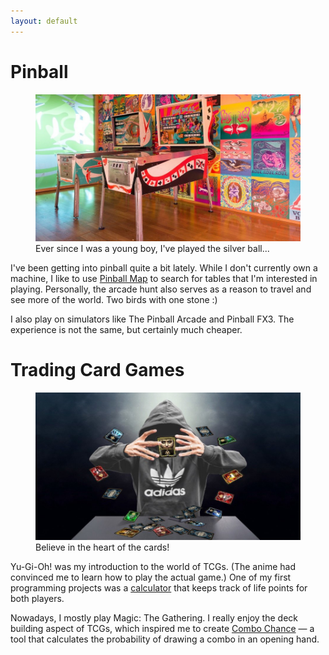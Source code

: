 ```yaml
---
layout: default
---
```

# Pinball
<figure>
    <img src="images/pinball.jpg">
    <figcaption>Ever since I was a young boy, I've played the silver ball...</figcaption>
</figure>

I've been getting into pinball quite a bit lately. While I don't currently own a machine, I like to use [Pinball Map](http://pinballmap.com/) to search for tables that I'm interested in playing. Personally, the arcade hunt also serves as a reason to travel and see more of the world. Two birds with one stone :)

I also play on simulators like The Pinball Arcade and Pinball FX3. The experience is not the same, but certainly much cheaper.

# Trading Card Games
<figure>
    <img src="images/tcg.jpg">
    <figcaption>Believe in the heart of the cards!</figcaption>
</figure>

Yu-Gi-Oh! was my introduction to the world of TCGs. (The anime had convinced me to learn how to play the actual game.) One of my first programming projects was a [calculator](https://gist.github.com/sudiamanj/c9dca4019559819a415b3aabae44cca5) that keeps track of life points for both players.

Nowadays, I mostly play Magic: The Gathering. I really enjoy the deck building aspect of TCGs, which inspired me to create [Combo Chance](http://combochance.sudicode.com) — a tool that calculates the probability of drawing a combo in an opening hand.
